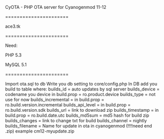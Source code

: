 CyOTA - PHP OTA server for Cyanogenmod 11-12

======================

ace3.tk

======================

Need:

PHP 5.3

MySQL 5.1 

======================

Import ota.sql to db
Write you db setting to core/config.php
In DB add you build to table where:
builds_id = auto updates by sql server
builds_device = codename you device in build.prop = ro.product.device
builds_type = not use for now
builds_incremental = in build.prop = ro.build.version.incremental
builds_api_level = in build.prop  = ro.build.version.sdk
builds_url = link to download zip
builds_timestamp = in build.prop = ro.build.date.utc
builds_md5sum = md5 hash for build zip
builds_changes = link to change txt for build
builds_channel = nightly
builds_filename = Name for update in ota in cyanogenmod (!!!!need end .zip) example cm12-myupdate.zip
